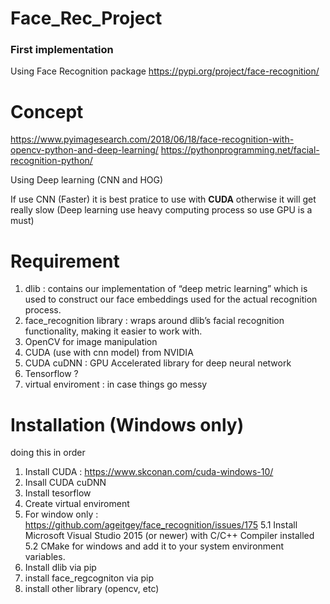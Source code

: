 # Face_Rec_Project


### First implementation ### 
Using Face Recognition package
https://pypi.org/project/face-recognition/

# Concept #
https://www.pyimagesearch.com/2018/06/18/face-recognition-with-opencv-python-and-deep-learning/
https://pythonprogramming.net/facial-recognition-python/

Using Deep learning (CNN and HOG)

If use CNN (Faster) it is best pratice to use with **CUDA** otherwise it will get really slow
(Deep learning use heavy computing process so use GPU is a must)

# Requirement #
1. dlib   : contains our implementation of “deep metric learning” which is used to construct our face embeddings used for the actual recognition process.
2. face_recognition library : wraps around dlib’s facial recognition functionality, making it easier to work with.
3. OpenCV for image manipulation
4. CUDA (use with cnn model) from NVIDIA
5. CUDA cuDNN : GPU Accelerated library for deep neural network
6. Tensorflow ?
7. virtual enviroment : in case things go messy

# Installation (Windows only) #
doing this in order
1. Install CUDA : https://www.skconan.com/cuda-windows-10/
2. Insall CUDA cuDNN
3. Install tesorflow
4. Create virtual enviroment
5. For window only : https://github.com/ageitgey/face_recognition/issues/175
    5.1 Install Microsoft Visual Studio 2015 (or newer) with C/C++ Compiler installed
    5.2 CMake for windows and add it to your system environment variables.
6. Install dlib via pip
7. install face_regcogniton via pip
8. install other library (opencv, etc)

